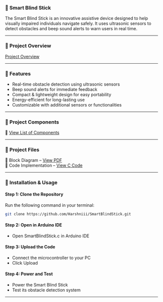 ### 📌 Smart Blind Stick 
The Smart Blind Stick is an innovative assistive device designed to help visually impaired individuals navigate safely. It uses ultrasonic sensors to detect obstacles and beep sound alerts to warn users in real time.  

---

### 📂 Project Overview 
[Project Overview](ProjectOverview.jpg)  

---

### 🎯 Features 
- Real-time obstacle detection using ultrasonic sensors  
- Beep sound alerts for immediate feedback  
- Compact & lightweight design for easy portability  
- Energy-efficient for long-lasting use  
- Customizable with additional sensors or functionalities  

---

### 🔧 Project Components  
📄 [View List of Components](ComponentsOfSmartBlindStick.pdf)  

---

### 📁 Project Files  
📄 Block Diagram – [View PDF](BlockDiagramofSmartBlindStick.pdf)  
📄 Code Implementation – [View C Code](SmartBlindStick.c)  

---

### 🚀 Installation & Usage
#### Step 1: Clone the Repository 
Run the following command in your terminal:  
```bash
git clone https://github.com/Harshniii/SmartBlindStick.git
```  

#### Step 2: Open in Arduino IDE 
- Open SmartBlindStick.c in Arduino IDE  

#### Step 3: Upload the Code  
- Connect the microcontroller to your PC  
- Click Upload

#### Step 4: Power and Test  
- Power the Smart Blind Stick  
- Test its obstacle detection system  

---





